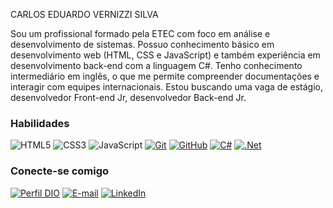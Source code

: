 CARLOS EDUARDO VERNIZZI SILVA

Sou um profissional formado pela ETEC com foco em análise e desenvolvimento de sistemas. Possuo conhecimento básico em desenvolvimento web (HTML, CSS e JavaScript) e também experiência em desenvolvimento back-end com a linguagem C#. Tenho conhecimento intermediário em inglês, o que me permite compreender documentações e interagir com equipes internacionais. Estou buscando uma vaga de estágio, desenvolvedor Front-end Jr, desenvolvedor Back-end Jr.



### Habilidades

![HTML5](https://img.shields.io/badge/HTML-000?style=for-the-badge&logo=html5&logoColor=30A3DC)
![CSS3](https://img.shields.io/badge/CSS3-000?style=for-the-badge&logo=css3&logoColor=E94D5F)
![JavaScript](https://img.shields.io/badge/JavaScript-000?style=for-the-badge&logo=javascript&logoColor=30A3DC)
[![Git](https://img.shields.io/badge/Git-000?style=for-the-badge&logo=git&logoColor=E94D5F)](https://git-scm.com/doc)
[![GitHub](https://img.shields.io/badge/GitHub-000?style=for-the-badge&logo=github&logoColor=30A3DC)](https://docs.github.com/)
[![C#](https://img.shields.io/badge/Csharp-000?style=for-the-badge&logo=csharp&logoColor=30A3DC)](https://learn.microsoft.com/pt-br/dotnet/csharp/)
[![.Net](https://img.shields.io/badge/.Net-000?style=for-the-badge&logo=dotnet&logoColor=30A3DC)](https://learn.microsoft.com/pt-br/dotnet/csharp/)

### Conecte-se comigo

[![Perfil DIO](https://img.shields.io/badge/-Meu%20Perfil%20na%20Dio-30A3DC?style=for-the-badge)](https://web.dio.me/users/eduardo_vernizzi?tab=achievements)
[![E-mail](https://img.shields.io/badge/-Email-000?style=for-the-badge&logo=microsoft-outlook&logoColor=E94D5F)](mailto:eduardo.vernizzi@hotmail.com)
[![LinkedIn](https://img.shields.io/badge/-LinkedIn-000?style=for-the-badge&logo=linkedin&logoColor=30A3DC)](https://www.linkedin.com/in/carlosvernizzi/)
